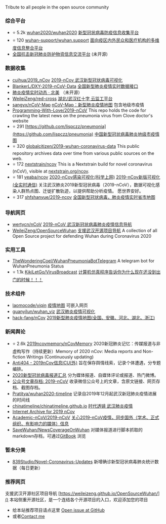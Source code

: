 Tribute to all people in the open source community

### 综合平台
* ⭐️  5.2k [wuhan2020/wuhan2020](https://github.com/wuhan2020/wuhan2020) [新型冠状病毒防疫信息收集平台](https://wh.opensource-service.cn/#/)
* ⭐️  120 [wuhan-support/wuhan.support](https://github.com/wuhan-support/wuhan.support) [面向疫区内外民众和医疗机构的多维度信息整合平台](https://feiyan.help)
* [全国抗击新冠肺炎防护物资信息交流平台](http://charity.foodblockchain.com.cn/?from=timeline&isappinstalled=0) (未开源)


### 数据收集
* [cuihua/2019_nCov](https://github.com/cuihuan/2019_nCov) [2019-nCov 武汉新型冠状病毒可视化](http://cuihuan.net/wuhan/news.html)
* [BlankerL/DXY-2019-nCoV-Data](https://github.com/BlankerL/DXY-2019-nCoV-Data) [全国新型肺炎疫情实时数据接口](https://lab.isaaclin.cn/nCoV/)
* [肺炎疫情实时动态 · 北美](https://coronavirus.1point3acres.com/?from=timeline&isappinstalled=0) （未开源）
* [WeileiZeng/red-cross](https://github.com/WeileiZeng/red-cross) [湖北/武汉红十字 云监工平台](https://weileizeng.github.io/red-cross/)
* [sangyx/nCoV-Map](https://github.com/sangyx/nCoV-Map) [nCoV-Map：新型肺炎疫情地图](http://106.13.58.203:4000/) 包含地级市疫情
* [Programming-With-Love/2019-nCoV](https://github.com/Programming-With-Love/2019-nCoV) This repo holds the code for crawling the latest news on the pneumonia virus from Clove doctor's website
* ⭐️  291  [https://github.com/lispczz/pneumonia](https://github.com/lispczz/pneumonia) [中国新型冠状病毒肺炎地级市疫情图](https://lispczz.github.io/pneumonia/)
*   ⭐     320  [globalcitizen/2019-wuhan-coronavirus-data](https://github.com/globalcitizen/2019-wuhan-coronavirus-data) This public repository archives data over time from various public sources on the web.
* ⭐️   172        [nextstrain/ncov](https://github.com/nextstrain/ncov) This is a Nextstrain build for novel coronavirus (nCoV), visible at [nextstrain.org/ncov](nextstrain.org/ncov).
* ⭐️     181 [veaba/ncov](https://github.com/veaba/ncov) [2020-nCov感染可视化(科学上网)](http://2020-ncov.datav.ai/) [2019-nCov新版可视化(全实时通信)](http://2019-ncov.datav.ai/) 关注武汉肺炎2019新型冠状病毒（2019-nCoV），数据可视化感染人群热点图、迁徙扩散轨迹，以提供帮助分析疫情。 愿世界安好。
* ⭐️   317   [shfshanyue/2019-ncov](https://github.com/shfshanyue/2019-ncov)
[全国新型冠状病毒，肺炎疫情实时省市地图](https://ncov.shanyue.tech)


### 导航网页
* [wertycn/nCoV](https://github.com/wertycn/nCoV)   [2019-nCoV 武汉新冠状病毒肺炎疫情信息导航](http://nav.werty.cn/)
* [WeileiZeng/OpenSourceWuhan](https://github.com/WeileiZeng/OpenSourceWuhan) [支援武汉开源项目导航](https://weileizeng.github.io/OpenSourceWuhan/)
A collection of all Open Source project for defending Wuhan during Coronavirus 2020


### 实用工具
* [TheWonderingCoel/WuhanPneumoniaBotTelegram](https://github.com/TheWanderingCoel/WuhanPneumoniaBotTelegram) A telegram bot for WuhanPneumonia Status
* ⭐️  1.1k [KikiLetGo/VirusBroadcast](https://github.com/KikiLetGo/VirusBroadcast) [计算机仿真程序告诉你为什么现在还没到出门的时候！！！](https://www.bilibili.com/video/av86478875)

### 技术组件
* [laomocode/yiqin](https://github.com/laomocode/yiqin) [疫情地图](https://wuhan.zw2s.ltd/) 可嵌入网页
* [guanyilun/wuhan_viz](https://github.com/guanyilun/wuhan_viz) [武汉肺炎疫情可视化](http://ncov.firslov.cn/)
* [hack-fang/nCov](https://github.com/hack-fang/nCov) [2019新型肺炎疫情地图(全国、安徽、河北、湖北、浙江)](https://yiqing.ahusmart.com/)

### 新闻舆论
* ⭐️ 2.6k  [2019ncovmemory/nCovMemory](https://github.com/2019ncovmemory/nCovMemory) 2020新冠肺炎记忆：传媒报道与非虚构写作（持续更新）Memory of 2020 nCov: Media reports and Non-fiction Writings (Continuously updating)
* [Anti404 - 2019nCov信息ICU(外)](https://shimo.im/docs/onq7MwVO6pf4FjA9/read) 旨在保存舆情线索，记录个体遭遇，分专题编排。
* [2020新型冠状病毒报道汇总](https://shimo.im/sheets/QjTYy6rgVV3WDRkh/MODOC/) 分为媒体报道、自媒体评论或报道、热门微博。
* [公众号文章存档: 2019-nCoV](https://2019-ncov.sogiecn.com/) 收录微信公众号上的文章，含原文链接、网页存档、截图存档。
* [Pratitya/wuhan2020-timeline](https://github.com/Pratitya/wuhan2020-timeline)    记录自2019年12月起武汉新冠肺炎疫情进展的时间线
* [chinatimeline/chinatimeline.github.io](https://github.com/chinatimeline/chinatimeline.github.io) [时代透镜 武汉肺炎疫情](https://chinatimeline.github.io/wuhan-coronavirus/)
* [Internet Archive for 2019 nCov](https://www.notion.so/Internet-Archive-of-2019-nCoV-49f563331d4145c1865f6cc8f0c05132)
* [Academic-nCoV/2019-nCoV](https://github.com/Academic-nCoV/2019-nCoV) [关心2019-nCoV疫情，同步国外（学术、正式组织、有影响力的媒体）信息](https://github.com/Academic-nCoV/2019-nCoV/wiki)
* [SaveWuhan/NewsCoverageOnWuhan](https://github.com/SaveWuhan/NewsCoverageOnWuhan) 对媒体报道进行脚本抓取的markdown存档，可通过[GitBook](https://freewuhan2020.gitbook.io/wuhan2020/) 浏览

### 暂未分类
* [839Studio/Novel-Coronavirus-Updates](https://github.com/839Studio/Novel-Coronavirus-Updates) 新增确诊新型冠状病毒肺炎统计数据（每日更新）


### 推荐网页
支援武汉开源社区项目导航
[https://weileizeng.github.io/OpenSourceWuhan/]()
本站侧重开源社区，是一个连结各个开源项目的入口，欢迎添加您的项目
* 给本站推荐项目请点这里 [Open issue at GitHub](https://github.com/WeileiZeng/OpenSourceWuhan/issues/new?assignees=&labels=&template=------.md&title=%E5%BC%80%E6%BA%90%E9%A1%B9%E7%9B%AE%E6%8E%A8%E8%8D%90%3A+%E9%A1%B9%E7%9B%AE%E5%90%8D%E7%A7%B0)
* 或者[Contact me](https://weileizeng.com/news/1992/06/29/contact/)


<div id="fb-root"></div>
<script async defer crossorigin="anonymous" src="https://connect.facebook.net/en_US/sdk.js#xfbml=1&version=v6.0"></script>

<div class="fb-comments" data-href="https://weileizeng.github.io/OpenSourceWuhan/" data-width="100%" data-numposts="1"></div>